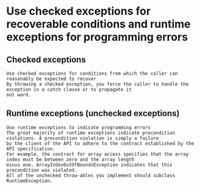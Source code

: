 # Use checked exceptions for recoverable conditions and runtime exceptions for programming errors

## Checked exceptions

```
Use checked exceptions for conditions from which the caller can reasonably be expected to recover
By throwing a checked exception, you force the caller to handle the exception in a catch clause or to propagate it
out ward.
```

## Runtime exceptions (unchecked exceptions)

```
Use runtime exceptions to indicate programming errors
The great majority of runtime exceptions indicate precondition violations. A precondition violation is simply a failure
by the client of the API to adhere to the contract established by the API specification.
For example, the contract for array access specifies that the array index must be between zero and the array length 
minus one. ArrayIndexOutOfBoundsException indicates that this precondition was violated.
All of the unchecked throw-ables you implement should subclass RuntimeException. 
```